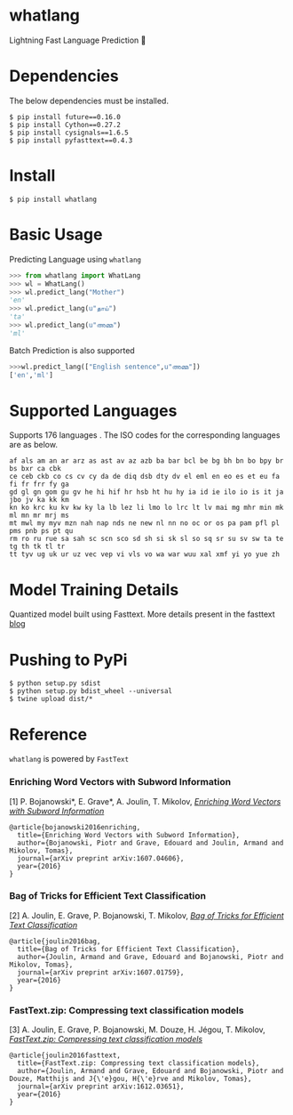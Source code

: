 whatlang
=========

Lightning Fast Language Prediction :rocket:

Dependencies
=============

The below dependencies must be installed.

```
$ pip install future==0.16.0
$ pip install Cython==0.27.2
$ pip install cysignals==1.6.5
$ pip install pyfasttext==0.4.3
```

Install
=======

```
$ pip install whatlang
```


Basic Usage
============

Predicting Language using ``whatlang``

```python
>>> from whatlang import WhatLang
>>> wl = WhatLang()
>>> wl.predict_lang("Mother")
'en'
>>> wl.predict_lang(u"தாய்")
'ta'
>>> wl.predict_lang(u"അമ്മ")
'ml'
```

Batch Prediction is also supported

```python
>>>wl.predict_lang(["English sentence",u"അമ്മ"])
['en','ml']
```


Supported Languages
===================

Supports 176 languages . The ISO codes for the corresponding languages are as below.

```
af als am an ar arz as ast av az azb ba bar bcl be bg bh bn bo bpy br bs bxr ca cbk
ce ceb ckb co cs cv cy da de diq dsb dty dv el eml en eo es et eu fa fi fr frr fy ga
gd gl gn gom gu gv he hi hif hr hsb ht hu hy ia id ie ilo io is it ja jbo jv ka kk km
kn ko krc ku kv kw ky la lb lez li lmo lo lrc lt lv mai mg mhr min mk ml mn mr mrj ms
mt mwl my myv mzn nah nap nds ne new nl nn no oc or os pa pam pfl pl pms pnb ps pt qu
rm ro ru rue sa sah sc scn sco sd sh si sk sl so sq sr su sv sw ta te tg th tk tl tr
tt tyv ug uk ur uz vec vep vi vls vo wa war wuu xal xmf yi yo yue zh
```

Model Training Details
======================

Quantized model built using Fasttext. More details present in the fasttext [blog](https://fasttext.cc/blog/2017/10/02/blog-post.html)

Pushing to PyPi
=================

```
$ python setup.py sdist
$ python setup.py bdist_wheel --universal
$ twine upload dist/*
```

Reference
==========

``whatlang`` is powered by ``FastText``

### Enriching Word Vectors with Subword Information

[1] P. Bojanowski\*, E. Grave\*, A. Joulin, T. Mikolov, [*Enriching Word Vectors with Subword Information*](https://arxiv.org/abs/1607.04606)

```
@article{bojanowski2016enriching,
  title={Enriching Word Vectors with Subword Information},
  author={Bojanowski, Piotr and Grave, Edouard and Joulin, Armand and Mikolov, Tomas},
  journal={arXiv preprint arXiv:1607.04606},
  year={2016}
}
```

### Bag of Tricks for Efficient Text Classification

[2] A. Joulin, E. Grave, P. Bojanowski, T. Mikolov, [*Bag of Tricks for Efficient Text Classification*](https://arxiv.org/abs/1607.01759)

```
@article{joulin2016bag,
  title={Bag of Tricks for Efficient Text Classification},
  author={Joulin, Armand and Grave, Edouard and Bojanowski, Piotr and Mikolov, Tomas},
  journal={arXiv preprint arXiv:1607.01759},
  year={2016}
}
```

### FastText.zip: Compressing text classification models

[3] A. Joulin, E. Grave, P. Bojanowski, M. Douze, H. Jégou, T. Mikolov, [*FastText.zip: Compressing text classification models*](https://arxiv.org/abs/1612.03651)

```
@article{joulin2016fasttext,
  title={FastText.zip: Compressing text classification models},
  author={Joulin, Armand and Grave, Edouard and Bojanowski, Piotr and Douze, Matthijs and J{\'e}gou, H{\'e}rve and Mikolov, Tomas},
  journal={arXiv preprint arXiv:1612.03651},
  year={2016}
}
```
